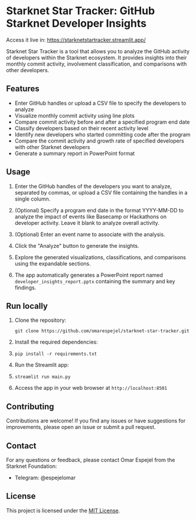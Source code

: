 # Starknet Star Tracker: GitHub Starknet Developer Insights

Access it live in: https://starknetstartracker.streamlit.app/

Starknet Star Tracker is a tool that allows you to analyze the GitHub activity of developers within the Starknet ecosystem. It provides insights into their monthly commit activity, involvement classification, and comparisons with other developers.

## Features

- Enter GitHub handles or upload a CSV file to specify the developers to analyze
- Visualize monthly commit activity using line plots
- Compare commit activity before and after a specified program end date
- Classify developers based on their recent activity level
- Identify new developers who started committing code after the program
- Compare the commit activity and growth rate of specified developers with other Starknet developers
- Generate a summary report in PowerPoint format

## Usage

1. Enter the GitHub handles of the developers you want to analyze, separated by commas, or upload a CSV file containing the handles in a single column.

2. (Optional) Specify a program end date in the format YYYY-MM-DD to analyze the impact of events like Basecamp or Hackathons on developer activity. Leave it blank to analyze overall activity.

3. (Optional) Enter an event name to associate with the analysis.

4. Click the "Analyze" button to generate the insights.

5. Explore the generated visualizations, classifications, and comparisons using the expandable sections.

6. The app automatically generates a PowerPoint report named `developer_insights_report.pptx` containing the summary and key findings.


## Run locally

1. Clone the repository:
   
   ```
   git clone https://github.com/omarespejel/starknet-star-tracker.git
   ```

2. Install the required dependencies:
3. 
   ```
   pip install -r requirements.txt
   ```

4. Run the Streamlit app:
5. 
   ```
   streamlit run main.py
   ```

6. Access the app in your web browser at `http://localhost:8501`


## Contributing

Contributions are welcome! If you find any issues or have suggestions for improvements, please open an issue or submit a pull request.

## Contact

For any questions or feedback, please contact Omar Espejel from the Starknet Foundation:
- Telegram: @espejelomar

## License

This project is licensed under the [MIT License](LICENSE).